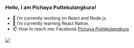 ### Hello, I am Pichaya Puttekulangkura!

- 🔭 I’m currently working on React and Node js.
- 🌱 I’m currently learning React Native.
- 📫 How to reach me: Facebook [Pichaya Puttekulangkura](https://www.facebook.com/pichaya.putte/)

<img src="https://github-readme-stats.vercel.app/api?username=mickyngub&&show_icons=true&title_color=ffffff&icon_color=bb2acf&text_color=daf7dc&bg_color=151515"/>
